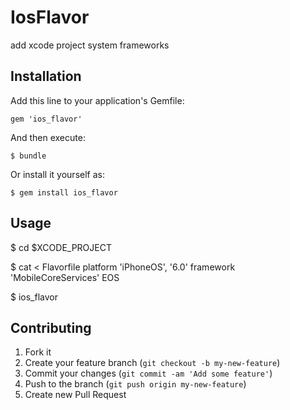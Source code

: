 # IosFlavor

add xcode project system frameworks

## Installation

Add this line to your application's Gemfile:

    gem 'ios_flavor'

And then execute:

    $ bundle

Or install it yourself as:

    $ gem install ios_flavor

## Usage

$ cd $XCODE_PROJECT

$ cat <<EOS > Flavorfile
platform 'iPhoneOS', '6.0'
framework 'MobileCoreServices'
EOS

$ ios_flavor

## Contributing

1. Fork it
2. Create your feature branch (`git checkout -b my-new-feature`)
3. Commit your changes (`git commit -am 'Add some feature'`)
4. Push to the branch (`git push origin my-new-feature`)
5. Create new Pull Request
